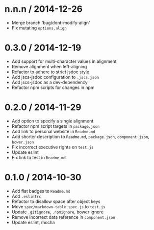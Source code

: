 
n.n.n / 2014-12-26
==================

  * Merge branch 'bug/dont-modify-align'
  * Fix mutating `options.align`

0.3.0 / 2014-12-19
==================

  * Add support for multi-character values in alignment
  * Remove alignment when left-aligning
  * Refactor to adhere to strict jsdoc style
  * Add jscs-jsdoc configuration to `.jscs.json`
  * Add jscs-jsdoc as a dev-dependency
  * Refactor npm scripts for changes in npm

0.2.0 / 2014-11-29
==================

 * Add option to specify a single alignment
 * Refactor npm script targets in `package.json`
 * Add link to personal website in `Readme.md`
 * Add shorter description to `Readme.md`, `package.json`, `component.json`, `bower.json`
 * Fix incorrect executive rights on `test.js`
 * Update eslint
 * Fix link to test in `Readme.md`

0.1.0 / 2014-10-30
==================

 * Add flat badges to `Readme.md`
 * Add `.eslintrc`
 * Refactor to disallow space after object keys
 * Move `spec/markdown-table.spec.js` to `test.js`
 * Update `.gitignore`, `.npmignore`, bower ignore
 * Remove incorrect data reference in `component.json`
 * Update eslint, mocha
